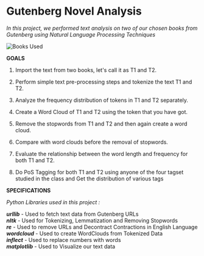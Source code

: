 
# Gutenberg Novel Analysis

*In this project, we performed text analysis on two of our chosen books from Gutenberg using Natural Language Processing Techniques*

![Books Used](https://user-images.githubusercontent.com/65908705/107999517-8dc02e00-700d-11eb-961b-8e64e012d5db.png)

**GOALS**

1.  Import the text from two books, let's call it as T1 and T2.
    
2.  Perform simple text pre-processing steps and tokenize the text T1 and T2.
    
3.  Analyze the frequency distribution of tokens in T1 and T2 separately.
    
4.  Create a Word Cloud of T1 and T2 using the token that you have got.
    
5.  Remove the stopwords from T1 and T2 and then again create a word cloud.
    
6.  Compare with word clouds before the removal of stopwords.
    
7.  Evaluate the relationship between the word length and frequency for both T1 and T2.
    
8.  Do PoS Tagging for both T1 and T2 using anyone of the four tagset studied in the class and Get the distribution of various tags


**SPECIFICATIONS**

*Python Libraries used in this project :*

***urllib*** - Used to fetch text data from Gutenberg URLs  
***nltk*** - Used for Tokenizing, Lemmatization and Removing Stopwords  
***re*** - Used to remove URLs and Decontract Contractions in English Language 
***wordcloud*** - Used to create WordClouds from Tokenized Data  
***inflect*** - Used to replace numbers with words  
***matplotlib*** - Used to Visualize our text data
